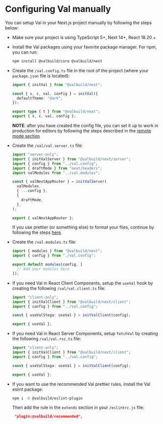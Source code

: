 # Configuring Val manually

You can setup Val in your Next.js project manually by following the steps below:

- Make sure your project is using TypeScript 5+, Next 14+, React 18.20.+
- Install the Val packages using your favorite package manager. For npm, you can run:

  ```bash
  npm install @valbuild/core @valbuild/next
  ```

- Create the `/val.config.ts` file in the root of the project (where your `package.json` file is located):

  ```ts
  import { initVal } from "@valbuild/next";

  const { s, c, val, config } = initVal({
    defaultTheme: "dark",
  });

  export type { t } from "@valbuild/next";
  export { s, c, val, config };
  ```

  **NOTE**: after you have created the config file, you can set it up to work in production for editors by following the steps described in the [remote mode section](./README.md#remote-mode)

- Create the `/val/val.server.ts` file:

  ```ts
  import "server-only";
  import { initValServer } from "@valbuild/next/server";
  import { config } from "../val.config";
  import { draftMode } from "next/headers";
  import valModules from "../val.modules";

  const { valNextAppRouter } = initValServer(
    valModules,
    { ...config },
    {
      draftMode,
    },
  );

  export { valNextAppRouter };
  ```

  If you use prettier (or something else) to format your files, continue by following the steps [here](./README.md#formatting-published-content).

- Create the `/val.modules.ts` file:

  ```ts
  import { modules } from "@valbuild/next";
  import { config } from "./val.config";

  export default modules(config, [
    // Add your modules here
  ]);
  ```

- If you need Val in React Client Components, setup the `useVal` hook by creating the following `/val/val.client.ts` file:

  ```ts
  import "client-only";
  import { initValClient } from "@valbuild/next/client";
  import { config } from "../val.config";

  const { useValStega: useVal } = initValClient(config);

  export { useVal };
  ```

- If you need Val in React Server Components, setup `fetchVal` by creating the following `/val/val.rsc.ts` file:

  ```ts
  import "client-only";
  import { initValClient } from "@valbuild/next/client";
  import { config } from "../val.config";

  const { useValStega: useVal } = initValClient(config);

  export { useVal };
  ```

- If you want to use the recommended Val prettier rules, install the Val eslint package:

  ```bash
  npm i -D @valbuild/eslint-plugin
  ```

  Then add the rule in the `extends` section in your `/eslintrc.js` file:

  ```json
   "plugin:@valbuild/recommended",
  ```
